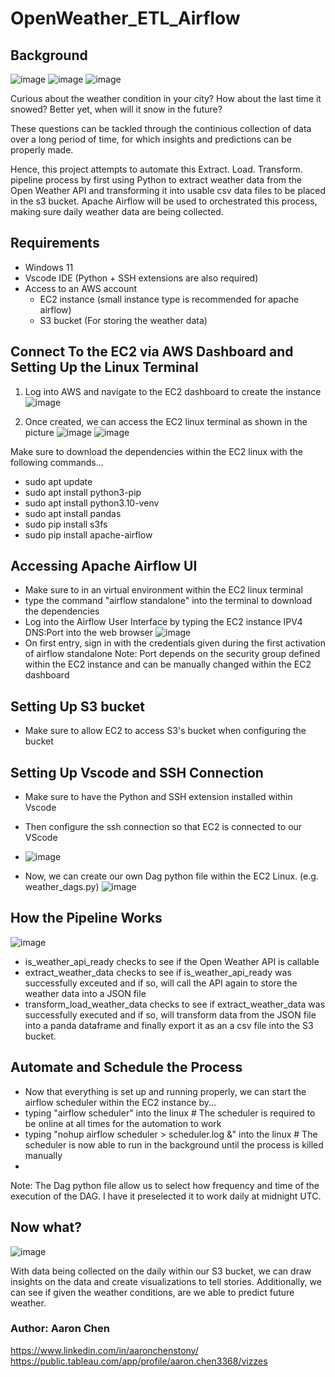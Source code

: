 # OpenWeather_ETL_Airflow

## Background 

![image](https://github.com/AaronChen589/OpenWeather_ETL_Airflow/assets/80292924/3b4d251f-a449-4464-9642-e1bacf7e1eb0) ![image](https://github.com/AaronChen589/OpenWeather_ETL_Airflow/assets/80292924/4ee62a8a-f3c2-4f1a-8f59-f5ff5bd468d8) ![image](https://github.com/AaronChen589/OpenWeather_ETL_Airflow/assets/80292924/642800e6-fbd6-4b7e-b882-2d0ad1298169)

Curious about the weather condition in your city? How about the last time it snowed? Better yet, when will it snow in the future?

These questions can be tackled through the continious collection of data over a long period of time, for which insights and predictions can be properly made.

Hence, this project attempts to automate this Extract. Load. Transform. pipeline process by first using Python to extract weather data from the Open Weather API and transforming it into usable csv data files to be placed in the s3 bucket. Apache Airflow will be used to orchestrated this process, making sure daily weather data are being collected.

## Requirements
* Windows 11
* Vscode IDE (Python + SSH extensions are also required)
* Access to an AWS account
  - EC2 instance (small instance type is recommended for apache airflow)
  - S3 bucket (For storing the weather data)

## Connect To the EC2 via AWS Dashboard and Setting Up the Linux Terminal
1) Log into AWS and navigate to the EC2 dashboard to create the instance
![image](https://github.com/AaronChen589/OpenWeather_ETL_Airflow/assets/80292924/cc6e1b3f-b884-4ec5-8056-e777a902eeee)

2) Once created, we can access the EC2 linux terminal as shown in the picture
![image](https://github.com/AaronChen589/OpenWeather_ETL_Airflow/assets/80292924/de5d5f32-f9dd-416d-b870-4bf4e9d73d31)
![image](https://github.com/AaronChen589/OpenWeather_ETL_Airflow/assets/80292924/bbd62e0f-5ede-409e-bbec-192603a7137c)

 Make sure to download the dependencies within the EC2 linux with the following commands...
- sudo apt update
- sudo apt install python3-pip
- sudo apt install python3.10-venv
- sudo apt install pandas
- sudo pip install s3fs
- sudo pip install apache-airflow


## Accessing Apache Airflow UI
- Make sure to in an virtual environment within the EC2 linux terminal
- type the command "airflow standalone" into the terminal to download the dependencies
- Log into the Airflow User Interface by typing the EC2 instance IPV4 DNS:Port into the web browser
![image](https://github.com/AaronChen589/OpenWeather_ETL_Airflow/assets/80292924/2ff4be3f-27db-422c-9d26-bfdb1e54f9b1)
- On first entry, sign in with the credentials given during the first activation of airflow standalone
Note: Port depends on the security group defined within the EC2 instance and can be manually changed within the EC2 dashboard

## Setting Up S3 bucket
- Make sure to allow EC2 to access S3's bucket when configuring the bucket


## Setting Up Vscode and SSH Connection
- Make sure to have the Python and SSH extension installed within Vscode
-  Then configure the ssh connection so that EC2 is connected to our VScode
- ![image](https://github.com/AaronChen589/OpenWeather_ETL_Airflow/assets/80292924/feda70b7-63b3-4f48-8396-40a89a522c1a)

- Now, we can create our own Dag python file within the EC2 Linux. (e.g. weather_dags.py)
![image](https://github.com/AaronChen589/OpenWeather_ETL_Airflow/assets/80292924/ba581252-5ce4-4265-935a-6be29d20c80c)


## How the Pipeline Works
![image](https://github.com/AaronChen589/OpenWeather_ETL_Airflow/assets/80292924/250f3569-0918-4e0b-a370-b8e0363c09e8)

- is_weather_api_ready checks to see if the Open Weather API is callable
- extract_weather_data checks to see if is_weather_api_ready was successfully exceuted and if so, will call the API again to store the weather data into a JSON file
- transform_load_weather_data checks to see if extract_weather_data was successfully executed and if so, will transform data from the JSON file into a panda dataframe and finally export it as an a csv file into the S3 bucket.

## Automate and Schedule the Process
- Now that everything is set up and running properly, we can start the airflow scheduler within the EC2 instance by...
-  typing "airflow scheduler" into the linux # The scheduler is required to be online at all times for the automation to work
-  typing "nohup airflow scheduler > scheduler.log &" into the linux # The scheduler is now able to run in the background until the process is killed manually
- 
Note: The Dag python file allow us to select how frequency and time of the execution of the DAG. I have it preselected it to work daily at midnight UTC.

## Now what?
![image](https://github.com/AaronChen589/OpenWeather_ETL_Airflow/assets/80292924/0c0d4c60-83e9-4406-835b-c6e789efd8f2)

With data being collected on the daily within our S3 bucket, we can draw insights on the data and create visualizations to tell stories. Additionally, we can see if given the weather conditions, are we able to predict future weather.

### Author: Aaron Chen
https://www.linkedin.com/in/aaronchenstony/
https://public.tableau.com/app/profile/aaron.chen3368/vizzes 





